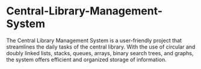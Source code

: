 # Central-Library-Management-System
The Central Library Management System is a user-friendly project that streamlines the daily tasks of the central library. With the use of circular and doubly linked lists, stacks, queues, arrays, binary search trees, and graphs, the system offers efficient and organized storage of information.
